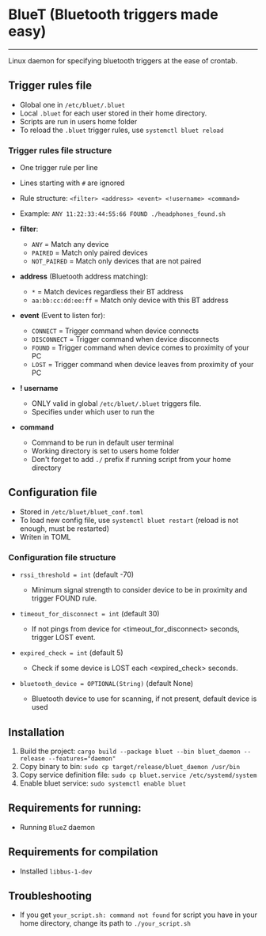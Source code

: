 # BlueT (Bluetooth triggers made easy)

---

Linux daemon for specifying bluetooth triggers at the ease of crontab.

## Trigger rules file

- Global one in `/etc/bluet/.bluet`
- Local `.bluet` for each user stored in their home directory.
- Scripts are run in users home folder
- To reload the `.bluet` trigger rules, use `systemctl bluet reload`

### Trigger rules file structure

- One trigger rule per line
- Lines starting with `#` are ignored

- Rule structure: `<filter> <address> <event> <!username> <command>`
- Example: `ANY 11:22:33:44:55:66 FOUND ./headphones_found.sh`

- **filter**:
    - `ANY` = Match any device
    - `PAIRED` = Match only paired devices
    - `NOT_PAIRED` = Match only devices that are not paired
- **address** (Bluetooth address matching):
    - `*` = Match devices regardless their BT address
    - `aa:bb:cc:dd:ee:ff` = Match only device with this BT address
- **event** (Event to listen for):
    - `CONNECT` = Trigger command when device connects
    - `DISCONNECT` = Trigger command when device disconnects
    - `FOUND` = Trigger command when device comes to proximity of your PC
    - `LOST` = Trigger command when device leaves from proximity of your PC
- **! username**
    - ONLY valid in global `/etc/bluet/.bluet` triggers file.
    - Specifies under which user to run the
- **command**
    - Command to be run in default user terminal
    - Working directory is set to users home folder
    - Don't forget to add `./` prefix if running script from your home directory

## Configuration file

- Stored in `/etc/bluet/bluet_conf.toml`
- To load new config file, use `systemctl bluet restart` (reload is not enough, must be restarted)
- Writen in TOML

### Configuration file structure

- `rssi_threshold = int` (default -70)
    - Minimum signal strength to consider device to be in proximity and trigger FOUND rule.

- `timeout_for_disconnect = int` (default 30)
    - If not pings from device for <timeout_for_disconnect> seconds, trigger LOST event.

- `expired_check = int` (default 5)
    - Check if some device is LOST each <expired_check> seconds.

- `bluetooth_device = OPTIONAL(String)` (default None)
    - Bluetooth device to use for scanning, if not present, default device is used

## Installation
1. Build the project: `cargo build --package bluet --bin bluet_daemon --release --features="daemon"`
2. Copy binary to bin: `sudo cp target/release/bluet_daemon /usr/bin`
3. Copy service definition file: `sudo cp bluet.service /etc/systemd/system`
4. Enable bluet service: `sudo systemctl enable bluet`

## Requirements for running:

- Running `BlueZ` daemon

## Requirements for compilation

- Installed `libbus-1-dev`

## Troubleshooting

- If you get `your_script.sh: command not found` for script you have in your home directory,
  change its path to `./your_script.sh`
